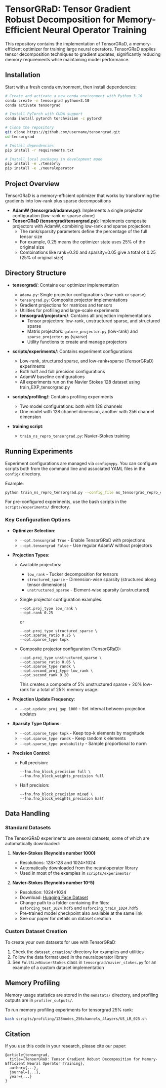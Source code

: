 # TensorGRaD: Tensor Gradient Robust Decomposition for Memory-Efficient Neural Operator Training

This repository contains the implementation of TensorGRaD, a memory-efficient optimizer for training large neural operators. TensorGRaD applies tensor decomposition techniques to gradient updates, significantly reducing memory requirements while maintaining model performance.

## Installation

Start with a fresh conda environment, then install dependencies:

```bash
# Create and activate a new conda environment with Python 3.10
conda create -n tensorgrad python=3.10
conda activate tensorgrad

# Install PyTorch with CUDA support
conda install pytorch torchvision -c pytorch

# Clone the repository
git clone https://github.com/username/tensorgrad.git
cd tensorgrad

# Install dependencies
pip install -r requirements.txt

# Install local packages in development mode
pip install -e ./tensorly
pip install -e ./neuraloperator
```

## Project Overview

TensorGRaD is a memory-efficient optimizer that works by transforming the gradients into low-rank plus sparse decompositions

- **AdamW (tensorgrad/adamw.py)**: Implements a single projector configuration (low-rank or sparse alone)
- **TensorGRaD (tensorgrad/tensorgrad.py)**: Implements composite projectors with AdamW, combining low-rank and sparse projections
  - The rank/sparsity parameters define the percentage of the full tensor size
  - For example, 0.25 means the optimizer state uses 25% of the original size
  - Combinations like rank=0.20 and sparsity=0.05 give a total of 0.25 (25% of original size)

## Directory Structure

- **tensorgrad/**: Contains our optimizer implementation
  - `adamw.py`: Single projector configurations (low-rank or sparse)
  - `tensorgrad.py`: Composite projector implementations
  - Gradient projections for matrices and tensors
  - Utilities for profiling and large-scale experiments
  - **tensorgrad/projectors/**: Contains all projection implementations
    - Tensor projectors: low-rank, unstructured sparse, and structured sparse
    - Matrix projectors: `galore_projector.py` (low-rank) and `sparse_projector.py` (sparse)
    - Utility functions to create and manage projectors

- **scripts/experiments/**: Contains experiment configurations
  - Low-rank, structured sparse, and low-rank+sparse (TensorGRaD) experiments
  - Both half and full precision configurations
  - AdamW baseline configurations
  - All experiments run on the Navier Stokes 128 dataset using train_EXP_tensorgrad.py

- **scripts/profiling/**: Contains profiling experiments
  - Two model configurations: both with 128 channels
  - One model with 128 channel dimension, another with 256 channel dimension

- **training script**:
  - `train_ns_repro_tensorgrad.py`: Navier-Stokes training

## Running Experiments

Experiment configurations are managed via `configmypy`. You can configure scripts both from the command line and associated YAML files in the `config/` directory.

Example:
```bash
python train_ns_repro_tensorgrad.py --config_file ns_tensorgrad_repro_config.yaml
```

For pre-configured experiments, use the bash scripts in the `scripts/experiments/` directory.

### Key Configuration Options

- **Optimizer Selection**:
  - `--opt.tensorgrad True` - Enable TensorGRaD with projections
  - `--opt.tensorgrad False` - Use regular AdamW without projectors

- **Projection Types**:
  - Available projectors:
    - `low_rank` - Tucker decomposition for tensors
    - `structured_sparse` - Dimension-wise sparsity (structured along tensor dimensions)
    - `unstructured_sparse` - Element-wise sparsity (unstructured)
  
  - Single projector configuration examples:
    ```
    --opt.proj_type low_rank \
    --opt.rank 0.25
    ```
    or
    ```
    --opt.proj_type structured_sparse \
    --opt.sparse_ratio 0.25 \
    --opt.sparse_type topk
    ```

  - Composite projector configuration (TensorGRaD):
    ```
    --opt.proj_type unstructured_sparse \
    --opt.sparse_ratio 0.05 \
    --opt.sparse_type randk \
    --opt.second_proj_type low_rank \
    --opt.second_rank 0.20
    ```
    This creates a composite of 5% unstructured sparse + 20% low-rank for a total of 25% memory usage.

- **Projection Update Frequency**:
  - `--opt.update_proj_gap 1000` - Set interval between projection updates

- **Sparsity Type Options**:
  - `--opt.sparse_type topk` - Keep top-k elements by magnitude
  - `--opt.sparse_type randk` - Keep random k elements
  - `--opt.sparse_type probability` - Sample proportional to norm

- **Precision Control**:
  - Full precision: 
    ```
    --fno.fno_block_precision full \
    --fno.fno_block_weights_precision full
    ```
  
  - Half precision: 
    ```
    --fno.fno_block_precision mixed \
    --fno.fno_block_weights_precision half
    ```

## Data Handling

### Standard Datasets

The TensorGRaD experiments use several datasets, some of which are automatically downloaded:

1. **Navier-Stokes (Reynolds number 1000)**
   - Resolutions: 128×128 and 1024×1024
   - Automatically downloaded from the neuraloperator library
   - Used in most of the examples in `scripts/experiments/`

2. **Navier-Stokes (Reynolds number 10^5)**
   - Resolution: 1024×1024
   - Download: [Hugging Face Dataset](https://huggingface.co/datasets/sloeschcke/navier_stokes_res1024_Re10e5)
   - Change path to a folder containing the files: `nsforcing_test_1024.hdf5` and `nsforcing_train_1024.hdf5` 
   - Pre-trained model checkpoint also available at the same link
   - See our paper for details on dataset creation

### Custom Dataset Creation

To create your own datasets for use with TensorGRaD:

1. Check the `dataset_creation/` directory for examples and utilities
2. Follow the data format used in the neuraloperator library
3. See `FullSizeNavierStokes` class in `tensorgrad/navier_stokes.py` for an example of a custom dataset implementation

## Memory Profiling

Memory usage statistics are stored in the `memstats/` directory, and profiling outputs are in `profiler_outputs/`.

To run memory profiling experiments for tensorgrad 25% rank:
```bash
bash scripts/profiling/128modes_256channels_4layers/US_LR_025.sh
```

## Citation

If you use this code in your research, please cite our paper:

```
@article{tensorgrad,
  title={TensorGRaD: Tensor Gradient Robust Decomposition for Memory-Efficient Neural Operator Training},
  author={...},
  journal={...},
  year={...}
}
```